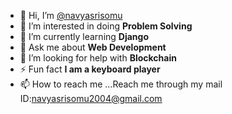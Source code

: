 - 👋 Hi, I’m [@navyasrisomu](url)
- 👀 I’m interested in doing **Problem Solving**
- 🌱 I’m currently learning **Django**
- 💬 Ask me about **Web Development**
- 🤝 I’m looking for help with **Blockchain**
- ⚡ Fun fact **I am a keyboard player**
- 📫 How to reach me ...Reach me through my mail ID:[navyasrisomu2004@gmail.com](url)

<!---
navyasrisomu/navyasrisomu is a ✨ special ✨ repository because its `README.md` (this file) appears on your GitHub profile.
You can click the Preview link to take a look at your changes.
--->
